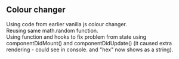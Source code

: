## Colour changer   

Using code from earlier vanilla js colour changer.  
Reusing same math.random function.   
Using function and hooks to fix problem from state using componentDidMount() and componentDidUpdate() (it caused extra rendering - could see in console.
and "hex" now shows as a string).       
